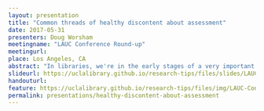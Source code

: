 ```yaml
---
layout: presentation
title: "Common threads of healthy discontent about assessment"
date: 2017-05-31
presenters: Doug Worsham
meetingname: "LAUC Conference Round-up"
meetingurl: 
place: Los Angeles, CA
abstract: "In libraries, we're in the early stages of a very important effort to re-think assessment. ACRL's Value report, the impressive and growing number of Assessment in Action projects, and an increased interest in connections between libraries and SOTL all offer positive steps forward and practical approaches to assessment and improved communication of the essential value of library staff, services, and collections. In general, these are very good things. At the same time, however, we're seeing more and more unrest and discomfort among many library staff about how assessment is interpreted, discussed, and implemented in libraries. It may already be time to re-think our approach to assessment (again). This talk explores threads of discontent about assessment gathered at three recent conferences, and tries to constructively reframe our conversation from discussing a culture of assessment to fostering a culture of learning."
slideurl: https://uclalibrary.github.io/research-tips/files/slides/LAUC-Conference-Round-up-2-for-writing.pdf
handouturl: 
feature: https://uclalibrary.github.io/research-tips/files/img/LAUC-Conference-Round-up-2-for-writing.001.jpeg
permalink: presentations/healthy-discontent-about-assessment
---
```



